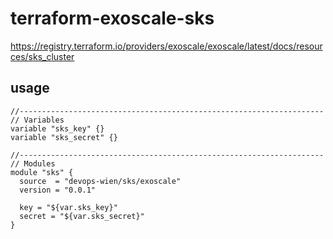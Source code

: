 # terraform-exoscale-sks
https://registry.terraform.io/providers/exoscale/exoscale/latest/docs/resources/sks_cluster

## usage

```hcl
//--------------------------------------------------------------------
// Variables
variable "sks_key" {}
variable "sks_secret" {}

//--------------------------------------------------------------------
// Modules
module "sks" {
  source  = "devops-wien/sks/exoscale"
  version = "0.0.1"

  key = "${var.sks_key}"
  secret = "${var.sks_secret}"
}
```
